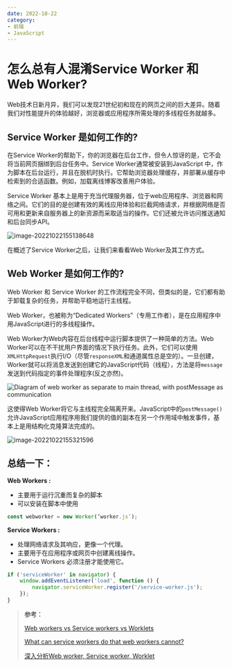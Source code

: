 ```yaml
---
date: 2022-10-22
category:
- 前端
- JavaScript
---
```


# 怎么总有人混淆Service Worker 和 Web Worker?

Web技术日新月异，我们可以发现21世纪初和现在的网页之间的巨大差异。随着我们对性能提升的体验越好，浏览器或应用程序所需处理的多线程任务就越多。

## Service Worker 是如何工作的?

在Service Worker的帮助下，你的浏览器在后台工作，但令人惊讶的是，它不会将当前网页捆绑到后台任务中。Service Worker通常被安装到JavaScript 中，作为脚本在后台运行，并且在脱机时执行。它帮助浏览器处理缓存，并部署从缓存中检索到的合适函数。例如，加载离线博客改善用户体验。

Service Worker 基本上是用于充当代理服务器，位于web应用程序、浏览器和网络之间。它们的目的是创建有效的离线应用体验和拦截网络请求，并根据网络是否可用和更新来自服务器上的新资源而采取适当的操作。它们还被允许访问推送通知和后台同步API。

![image-20221022155138648](https://cdn.yihuiblog.top/images/202210221551702.png)

在概述了Service Worker之后，让我们来看看Web Worker及其工作方式。

## Web Worker 是如何工作的?

Web Worker 和 Service Worker 的工作流程完全不同，但类似的是，它们都有助于卸载复杂的任务，并帮助平稳地运行主线程。

Web Worker，也被称为“Dedicated Workers”（专用工作者），是在应用程序中用JavaScript进行的多线程操作。

Web Worker为Web内容在后台线程中运行脚本提供了一种简单的方法。Web Worker可以在不干扰用户界面的情况下执行任务。此外，它们可以使用`XMLHttpRequest`执行I/O（尽管`responseXML`和通道属性总是空的）。一旦创建，Worker就可以将消息发送到创建它的JavaScript代码（线程），方法是将`message`发送到代码指定的事件处理程序(反之亦然)。

![Diagram of web worker as separate to main thread, with postMessage as communication](https://cdn.yihuiblog.top/images/202210221558354.jpeg)

这使得Web Worker将它与主线程完全隔离开来。JavaScript中的`postMessage()`允许JavaScript应用程序用我们提供的值的副本在另一个作用域中触发事件，基本上是用结构化克隆算法完成的。

![image-20221022155321596](https://cdn.yihuiblog.top/images/202210221553655.png)

## 总结一下：

**Web Workers :**

- 主要用于运行沉重而复杂的脚本
- 可以安装在脚本中使用

```js
const webworker = new Worker(‘worker.js’);
```

**Service Workers :**

- 处理网络请求及其响应，更像一个代理。
- 主要用于在应用程序或网页中创建离线操作。
- Service Workers 必须注册才能使用它。

```js
if ('serviceWorker' in navigator) {
    window.addEventListener('load', function () {
        navigator.serviceWorker.register('/service-worker.js');
    });
}
```

> **参考：**
>
> [Web workers vs Service workers vs Worklets](https://bitsofco.de/web-workers-vs-service-workers-vs-worklets/)
>
> [What can service workers do that web workers cannot?](https://stackoverflow.com/questions/38632723/what-can-service-workers-do-that-web-workers-cannot)
>
> [深入分析Web worker, Service worker, Worklet](https://www.jianshu.com/p/e2cdc78ff47c)

